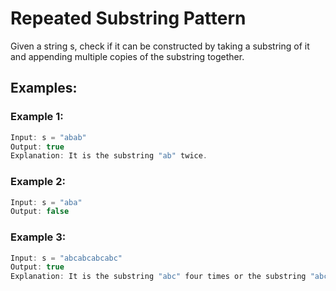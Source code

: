 # Repeated Substring Pattern
Given a string s, check if it can be constructed by taking a substring of it and appending multiple copies of the substring together.

## Examples:
### Example 1:
```js
Input: s = "abab"
Output: true
Explanation: It is the substring "ab" twice.
```

### Example 2:
```js
Input: s = "aba"
Output: false
```

### Example 3:
```js
Input: s = "abcabcabcabc"
Output: true
Explanation: It is the substring "abc" four times or the substring "abcabc" twice.
